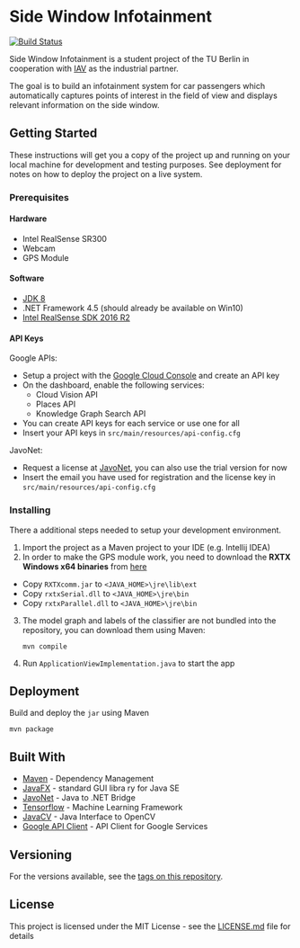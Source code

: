 Side Window Infotainment
=============

[![Build Status](https://travis-ci.org/cfengler/amos-ws17-proj2.svg?=branch=master)](https://travis-ci.org/cfengler/amos-ws17-proj2)

Side Window Infotainment is a student project of the TU Berlin in cooperation with [IAV](https://www.iav.com/) as the industrial partner.

The goal is to build an infotainment system for car passengers which automatically captures points of interest in the field of view and displays relevant information on the side window.

## Getting Started

These instructions will get you a copy of the project up and running on your local machine for development and testing purposes. See deployment for notes on how to deploy the project on a live system.

### Prerequisites

#### Hardware
* Intel RealSense SR300
* Webcam
* GPS Module


#### Software
* [JDK 8](http://www.oracle.com/technetwork/java/javase/downloads/jdk8-downloads-2133151.html)
* .NET Framework 4.5 (should already be available on Win10)
* [Intel RealSense SDK 2016 R2](https://software.intel.com/en-us/realsense-sdk-windows-eol)

#### API Keys

Google APIs:

* Setup a project with the [Google Cloud Console][cloud-console] and create an API key
* On the dashboard, enable the following services:
	* Cloud Vision API
	* Places API
	* Knowledge Graph Search API
* You can create API keys for each service or use one for all
* Insert your API keys in `src/main/resources/api-config.cfg`

JavoNet:

* Request a license at [JavoNet][javonet], you can also use the trial version for now
* Insert the email you have used for registration and the license key in `src/main/resources/api-config.cfg`

[cloud-console]: https://console.cloud.google.com
[vision-api]: https://console.cloud.google.com/apis/api/
[javonet]: https://www.javonet.com/

### Installing

There a additional steps needed to setup your development environment.

1. Import the project as a Maven project to your IDE (e.g. Intellij IDEA)
2. In order to make the GPS module work, you need to download the **RXTX Windows x64 binaries** from [here](http://fizzed.com/oss/rxtx-for-java)
  * Copy `RXTXcomm.jar` to `<JAVA_HOME>\jre\lib\ext`
  * Copy `rxtxSerial.dll` to `<JAVA_HOME>\jre\bin`
  * Copy `rxtxParallel.dll` to `<JAVA_HOME>\jre\bin`
3. The model graph and labels of the classifier are not bundled into the repository, you can download them using Maven:

	```
	mvn compile
	```
4. Run ``ApplicationViewImplementation.java`` to start the app

## Deployment

Build and deploy the `jar` using Maven

```
mvn package
```

## Built With

* [Maven](https://maven.apache.org/) - Dependency Management
* [JavaFX](http://www.oracle.com/technetwork/java/javase/overview/javafx-overview-2158620.html) - standard GUI libra ry for Java SE
* [JavoNet](javonet) - Java to .NET Bridge
* [Tensorflow](https://www.tensorflow.org/) - Machine Learning Framework
* [JavaCV](https://github.com/bytedeco/javacv) - Java Interface to OpenCV
* [Google API Client](https://developers.google.com/api-client-library/) - API Client for Google Services


## Versioning

For the versions available, see the [tags on this repository](https://github.com/cfengler/amos-ws17-proj2/tags). 


## License

This project is licensed under the MIT License - see the [LICENSE.md](LICENSE/license.md) file for details